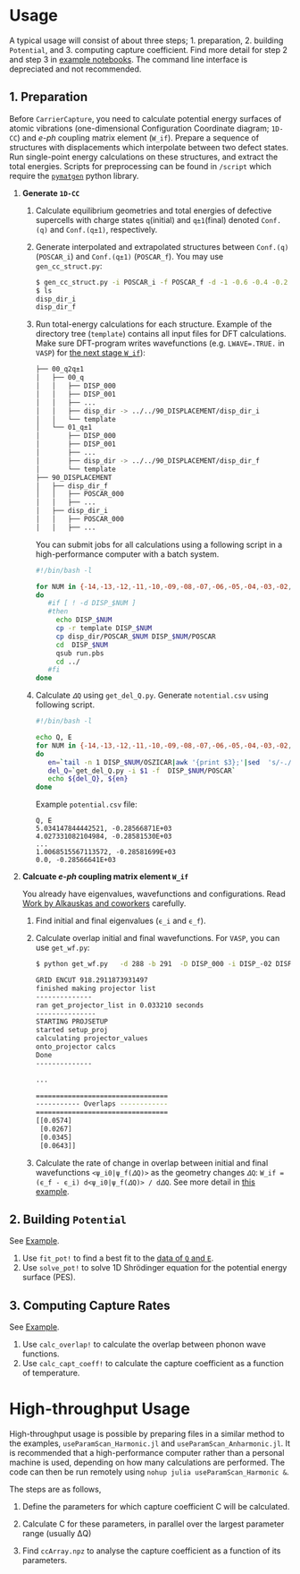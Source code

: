 # Usage

A typical usage will consist of about three steps; 1. preparation, 2. building `Potential`, and 3. computing capture coefficient. Find more detail for step 2 and step 3 in [example notebooks](https://github.com/WMD-group/CarrierCapture.jl/tree/master/example/notebook). The command line interface is depreciated and not recommended.

## 1. Preparation

Before `CarrierCapture`, you need to calculate potential energy surfaces of atomic vibrations (one-dimensional Configuration Coordinate diagram; `1D-CC`) and _e-ph_ coupling matrix element (`W_if`). Prepare a sequence of structures with displacements which interpolate between two defect states. Run single-point energy calculations on these structures, and extract the total energies. Scripts for preprocessing can be found in `/script` which require the [`pymatgen`](http://pymatgen.org) python library.

1. **Generate `1D-CC`**

   1. Calculate equilibrium geometries and total energies of defective supercells with charge states `q`(initial) and `q±1`(final) denoted `Conf.(q)` and `Conf.(q±1)`, respectively.

   2. Generate interpolated and extrapolated structures between `Conf.(q)` (`POSCAR_i`) and `Conf.(q±1)` (`POSCAR_f`). You may use `gen_cc_struct.py`:

      ```bash
      $ gen_cc_struct.py -i POSCAR_i -f POSCAR_f -d -1 -0.6 -0.4 -0.2 -0.1 0 0.1 0.2 0.4 0.6 1.0
      $ ls
      disp_dir_i
      disp_dir_f
      ```

   3. Run total-energy calculations for each structure. Example of the directory tree (`template`) contains all input files for DFT calculations. Make sure DFT-program writes wavefunctions (e.g. `LWAVE=.TRUE.` in `VASP`) for [the next stage `W_if`](#wif)):

      ```bash
      ├── 00_q2q±1
      │   ├── 00_q
      │   │   ├── DISP_000
      │   │   ├── DISP_001
      │   │   ├── ...
      │   │   ├── disp_dir -> ../../90_DISPLACEMENT/disp_dir_i
      │   │   └── template
      │   └── 01_q±1
      │       ├── DISP_000
      │       ├── DISP_001
      │       ├── ...
      │       ├── disp_dir -> ../../90_DISPLACEMENT/disp_dir_f
      │       └── template
      ├── 90_DISPLACEMENT
      │   ├── disp_dir_f
      │   │   ├── POSCAR_000
      │   │   ├── ...
      │   ├── disp_dir_i
      │   │   ├── POSCAR_000
      │   │   ├── ...
      ```

      You can submit jobs for all calculations using a following script in a high-performance computer with a batch system.

      ```bash
      #!/bin/bash -l

      for NUM in {-14,-13,-12,-11,-10,-09,-08,-07,-06,-05,-04,-03,-02,-01,000,001,002,003,004,005,006,007,008,009,010,011,012,013,014}
      do
         #if [ ! -d DISP_$NUM ]
         #then
           echo DISP_$NUM
           cp -r template DISP_$NUM
           cp disp_dir/POSCAR_$NUM DISP_$NUM/POSCAR
           cd  DISP_$NUM
           qsub run.pbs
           cd ../
         #fi
      done
      ```

   4. Calculate `𝛥Q` using `get_del_Q.py`. Generate `notential.csv` using following script.<a name="qe_data"></a>

      ```bash
      #!/bin/bash -l

      echo Q, E
      for NUM in {-14,-13,-12,-11,-10,-09,-08,-07,-06,-05,-04,-03,-02,-01,000,001,002,003,004,005,006,007,008,009,010,011,012,013,014}
      do
         en=`tail -n 1 DISP_$NUM/OSZICAR|awk '{print $3};'|sed  's/-./-0./' `
         del_Q=`get_del_Q.py -i $1 -f  DISP_$NUM/POSCAR`
         echo ${del_Q}, ${en}
      done
      ```

      Example `potential.csv` file:

      ```
      Q, E
      5.034147844442521, -0.28566871E+03
      4.027331082104984, -0.28581530E+03
      ...
      1.0068515567113572, -0.28581699E+03
      0.0, -0.28566641E+03
      ```



2. **Calcuate _e-ph_ coupling matrix element `W_if`** <a name="wif"></a>

   You already have eigenvalues, wavefunctions and configurations. Read [Work by Alkauskas and coworkers](https://journals.aps.org/prb/abstract/10.1103/PhysRevB.90.075202) carefully.

   1. Find initial and final eigenvalues (`ϵ_i` and `ϵ_f`).

   2. Calculate overlap initial and final wavefunctions. For `VASP`, you can use `get_wf.py`:
   
      ```bash
      $ python get_wf.py   -d 288 -b 291  -D DISP_000 -i DISP_-02 DISP_-01 DISP_001 DISP_002
      
      GRID ENCUT 918.2911873931497
      finished making projector list
      --------------
      ran get_projector_list in 0.033210 seconds
      ---------------
      STARTING PROJSETUP
      started setup_proj
      calculating projector_values
      onto_projector calcs
      Done
      --------------
      
      ...
      
      =================================
      ----------- Overlaps ------------
      =================================
      [[0.0574]
       [0.0267]
       [0.0345]
       [0.0643]]
      ```
   
   3. Calculate the rate of change in overlap between initial and final wavefunctions `<ψ_i0|ψ_f(𝛥Q)>` as the geometry changes `𝛥Q`:
      `W_if = (ϵ_f - ϵ_i) d<ψ_i0|ψ_f(𝛥Q)> / d𝛥Q`. See more detail in [this example](https://github.com/WMD-group/CarrierCapture.jl/blob/master/example/notebook/e-ph.ipynb).
   
## 2. Building `Potential`
See [Example](https://github.com/WMD-group/CarrierCapture.jl/blob/master/example/notebook/Anharmonic%20(DX%20center).ipynb).

  1. Use `fit_pot!` to find a best fit to the [data of `Q` and `E`](#qe_data). 
  2. Use `solve_pot!` to solve 1D Shrödinger equation for the potential energy surface (PES).

## 3. Computing Capture Rates
See [Example](https://github.com/WMD-group/CarrierCapture.jl/blob/master/example/notebook/Anharmonic%20(DX%20center).ipynb).

  1. Use `calc_overlap!` to calculate the overlap between phonon wave functions.
  2. Use `calc_capt_coeff!` to calculate the capture coefficient as a function of temperature.


# High-throughput Usage
High-throughput usage is possible by preparing files in a similar method to the examples, `useParamScan_Harmonic.jl` and `useParamScan_Anharmonic.jl`. It is recommended that a high-performance computer rather than a personal machine is used, depending on how many calculations are performed. The code can then be run remotely using `nohup julia useParamScan_Harmonic &`.

The steps are as follows,
1. Define the parameters for which capture coefficient C will be calculated.

2. Calculate C for these parameters, in parallel over the largest parameter range (usually ΔQ)

3. Find `ccArray.npz` to analyse the capture coefficient as a function of its parameters.

